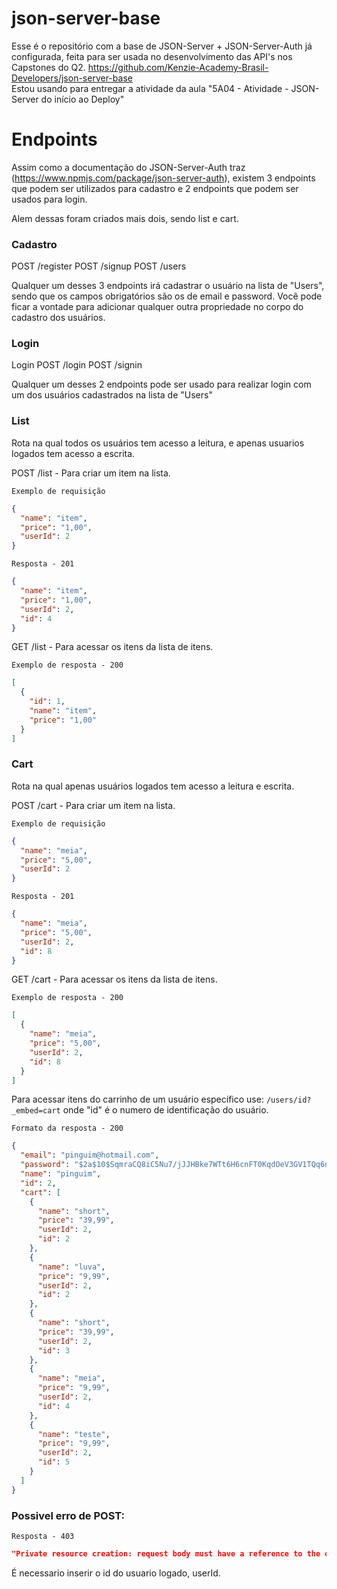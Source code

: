 # json-server-base

Esse é o repositório com a base de JSON-Server + JSON-Server-Auth já configurada, feita para ser usada no desenvolvimento das API's nos Capstones do Q2. https://github.com/Kenzie-Academy-Brasil-Developers/json-server-base <br />
Estou usando para entregar a atividade da aula "5A04 - Atividade - JSON-Server do início ao Deploy"

# Endpoints

Assim como a documentação do JSON-Server-Auth traz (https://www.npmjs.com/package/json-server-auth), existem 3 endpoints que podem ser utilizados para cadastro e 2 endpoints que podem ser usados para login.

Alem dessas foram criados mais dois, sendo list e cart.

### Cadastro

POST /register
POST /signup
POST /users

Qualquer um desses 3 endpoints irá cadastrar o usuário na lista de "Users", sendo que os campos obrigatórios são os de email e password. Você pode ficar a vontade para adicionar qualquer outra propriedade no corpo do cadastro dos usuários.

### Login

Login
POST /login
POST /signin

Qualquer um desses 2 endpoints pode ser usado para realizar login com um dos usuários cadastrados na lista de "Users"

### List

Rota na qual todos os usuários tem acesso a leitura, e apenas usuarios logados tem acesso a escrita.

POST /list - Para criar um item na lista.

`Exemplo de requisição`

```json
{
  "name": "item",
  "price": "1,00",
  "userId": 2
}
```

`Resposta - 201`

```json
{
  "name": "item",
  "price": "1,00",
  "userId": 2,
  "id": 4
}
```

GET /list - Para acessar os itens da lista de itens.

`Exemplo de resposta - 200`

```json
[
  {
    "id": 1,
    "name": "item",
    "price": "1,00"
  }
]
```

### Cart

Rota na qual apenas usuários logados tem acesso a leitura e escrita.

POST /cart - Para criar um item na lista.

`Exemplo de requisição`

```json
{
  "name": "meia",
  "price": "5,00",
  "userId": 2
}
```

`Resposta - 201`

```json
{
  "name": "meia",
  "price": "5,00",
  "userId": 2,
  "id": 8
}
```

GET /cart - Para acessar os itens da lista de itens.

`Exemplo de resposta - 200`

```json
[
  {
    "name": "meia",
    "price": "5,00",
    "userId": 2,
    "id": 8
  }
]
```

Para acessar itens do carrinho de um usuário específico use:
`/users/id?_embed=cart`
onde "id" é o numero de identificação do usuário.

`Formato da resposta - 200`

```json
{
  "email": "pinguim@hotmail.com",
  "password": "$2a$10$SqmraCQ8iC5Nu7/jJJHBke7WTt6H6cnFT0KqdOeV3GV1TQq6n8GY.",
  "name": "pinguim",
  "id": 2,
  "cart": [
    {
      "name": "short",
      "price": "39,99",
      "userId": 2,
      "id": 2
    },
    {
      "name": "luva",
      "price": "9,99",
      "userId": 2,
      "id": 2
    },
    {
      "name": "short",
      "price": "39,99",
      "userId": 2,
      "id": 3
    },
    {
      "name": "meia",
      "price": "9,99",
      "userId": 2,
      "id": 4
    },
    {
      "name": "teste",
      "price": "9,99",
      "userId": 2,
      "id": 5
    }
  ]
}
```

### Possivel erro de POST:

`Resposta - 403`

```json
"Private resource creation: request body must have a reference to the owner id"
```

É necessario inserir o id do usuario logado, userId.
